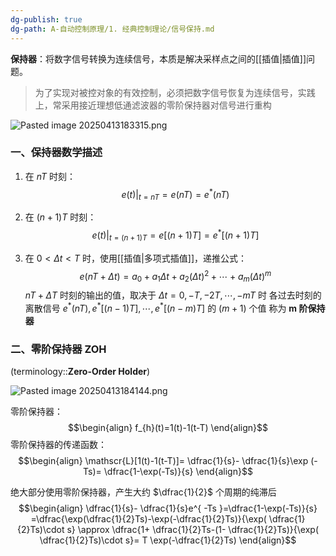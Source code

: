 ```yaml
---
dg-publish: true
dg-path: A-自动控制原理/1. 经典控制理论/信号保持.md
---
```


**保持器**：将数字信号转换为连续信号，本质是解决采样点之间的[[插值\|插值]]问题。
> 为了实现对被控对象的有效控制，必须把数字信号恢复为连续信号，实践上，常采用接近理想低通滤波器的零阶保持器对信号进行重构

![Pasted image 20250413183315.png](/img/user/Functional%20files/Photo%20Resources/Pasted%20image%2020250413183315.png)
### 一、保持器数学描述
1. 在 $nT$ 时刻：
$$e(t)\Big|_{t=nT}=e(nT)=e^{*}(nT)$$

2. 在 $(n+1)T$ 时刻：
$$e(t)\Big|_{t=(n+1)T}=e[ (n+1)T]=e^{*} [ (n+1)T]$$

3. 在 $0<\Delta t<T$ 时，使用[[插值\|多项式插值]]，递推公式：
$$e(nT+\Delta t)=a_{0}+a_{1}\Delta t+a_{2}(\Delta t)^{2}+\cdots+a_{m}(\Delta t)^{m}$$
$nT+\Delta T$ 时刻的输出的值，取决于 $\Delta t=0,-T,-2T,\cdots,-mT$ 时
各过去时刻的离散信号 $e^{*}(nT),e^{*}[(n-1)T],\cdots,e^{*}[(n-m)T]$ 的 $(m+1)$ 个值
称为 **m 阶保持器**

### 二、零阶保持器 ZOH
(terminology::**Zero-Order Holder**)

![Pasted image 20250413184144.png](/img/user/Functional%20files/Photo%20Resources/Pasted%20image%2020250413184144.png)


零阶保持器：
$$\begin{align}
f_{h}(t)=1(t)-1(t-T)
\end{align}$$
零阶保持器的传递函数：
$$\begin{align}
\mathscr{L}[1(t)-1(t-T)]= \dfrac{1}{s}- \dfrac{1}{s}\exp (-Ts)= \dfrac{1-\exp(-Ts)}{s}
\end{align}$$

绝大部分使用零阶保持器，产生大约 $\dfrac{1}{2}$ 个周期的纯滞后
$$\begin{align}
\dfrac{1}{s}- \dfrac{1}{s}e^{ -Ts }=\dfrac{1-\exp(-Ts)}{s} =\dfrac{\exp(\dfrac{1}{2}Ts)-\exp(-\dfrac{1}{2}Ts)}{\exp( \dfrac{1}{2}Ts)\cdot s} \approx \dfrac{1+ \dfrac{1}{2}Ts-(1- \dfrac{1}{2}Ts)}{\exp( \dfrac{1}{2}Ts)\cdot s}= T \exp(-\dfrac{1}{2}Ts)
\end{align}$$


